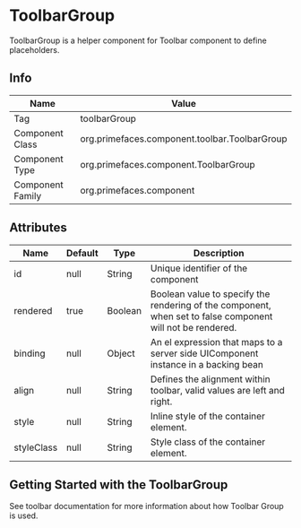 # ToolbarGroup

ToolbarGroup is a helper component for Toolbar component to define placeholders.

## Info

| Name | Value |
| - | - |
| Tag | toolbarGroup
| Component Class | org.primefaces.component.toolbar.ToolbarGroup
| Component Type | org.primefaces.component.ToolbarGroup
| Component Family | org.primefaces.component |

## Attributes

| Name | Default | Type | Description | 
| --- | --- | --- | --- |
id | null | String | Unique identifier of the component
rendered | true | Boolean | Boolean value to specify the rendering of the component, when set to false component will not be rendered.
binding | null | Object | An el expression that maps to a server side UIComponent instance in a backing bean
align | null | String | Defines the alignment within toolbar, valid values are left and right.
style | null | String | Inline style of the container element.
styleClass | null | String | Style class of the container element.

## Getting Started with the ToolbarGroup
See toolbar documentation for more information about how Toolbar Group is used.

